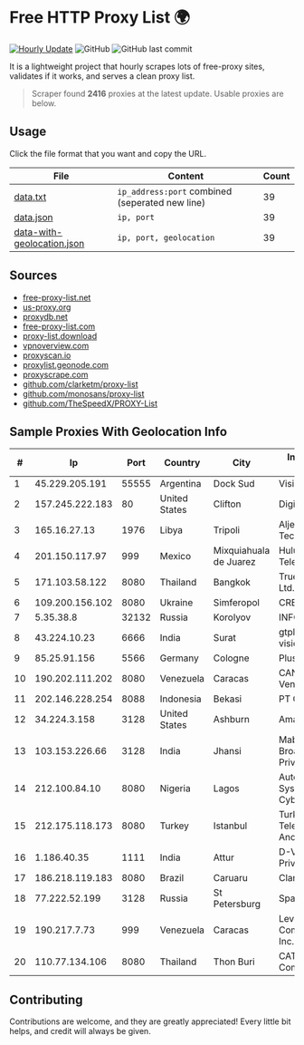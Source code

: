 
# Free HTTP Proxy List 🌍

[![Hourly Update](https://github.com/mertguvencli/http-proxy-list/actions/workflows/main.yml/badge.svg?branch=main)](https://github.com/mertguvencli/http-proxy-list/actions/workflows/main.yml)
![GitHub](https://img.shields.io/github/license/mertguvencli/http-proxy-list)
![GitHub last commit](https://img.shields.io/github/last-commit/mertguvencli/http-proxy-list)

It is a lightweight project that hourly scrapes lots of free-proxy sites, validates if it works, and serves a clean proxy list.


> Scraper found **2416** proxies at the latest update. Usable proxies are below.

## Usage

Click the file format that you want and copy the URL.


|File|Content|Count|
|----|-------|-----|
|[data.txt](https://raw.githubusercontent.com/mertguvencli/http-proxy-list/main/proxy-list/data.txt)|`ip_address:port` combined (seperated new line)|39|
|[data.json](https://raw.githubusercontent.com/mertguvencli/http-proxy-list/main/proxy-list/data.json)|`ip, port`|39|
|[data-with-geolocation.json](https://raw.githubusercontent.com/mertguvencli/http-proxy-list/main/proxy-list/data-with-geolocation.json)|`ip, port, geolocation`|39|

## Sources

* [free-proxy-list.net](https://free-proxy-list.net)
* [us-proxy.org](https://www.us-proxy.org)
* [proxydb.net](http://proxydb.net)
* [free-proxy-list.com](https://free-proxy-list.com/?page=&port=&type%5B%5D=http&type%5B%5D=https&up_time=0&search=Search)
* [proxy-list.download](https://www.proxy-list.download/HTTP)
* [vpnoverview.com](https://vpnoverview.com/privacy/anonymous-browsing/free-proxy-servers)
* [proxyscan.io](https://www.proxyscan.io)
* [proxylist.geonode.com](https://proxylist.geonode.com/api/proxy-list?limit=300&page=1&sort_by=lastChecked&sort_type=desc&protocols=http,https)
* [proxyscrape.com](https://api.proxyscrape.com/v2/?request=displayproxies&protocol=http&timeout=10000&country=all&ssl=all&anonymity=all)
* [github.com/clarketm/proxy-list](https://raw.githubusercontent.com/clarketm/proxy-list/master/proxy-list-raw.txt)
* [github.com/monosans/proxy-list](https://raw.githubusercontent.com/monosans/proxy-list/main/proxies/http.txt)
* [github.com/TheSpeedX/PROXY-List](https://raw.githubusercontent.com/TheSpeedX/PROXY-List/master/http.txt)


## Sample Proxies With Geolocation Info

|#|Ip|Port|Country|City|Internet Service Provider|
|-|--|----|-------|----|-------------------------|
|1|45.229.205.191|55555|Argentina|Dock Sud|Visio RED SRL|
|2|157.245.222.183|80|United States|Clifton|DigitalOcean, LLC|
|3|165.16.27.13|1976|Libya|Tripoli|Aljeel Aljadeed For Technology|
|4|201.150.117.97|999|Mexico|Mixquiahuala de Juarez|Hulux Telecomunicaciones|
|5|171.103.58.122|8080|Thailand|Bangkok|True Internet Co., Ltd.|
|6|109.200.156.102|8080|Ukraine|Simferopol|CRELCOM|
|7|5.35.38.8|32132|Russia|Korolyov|INFOLINE|
|8|43.224.10.23|6666|India|Surat|gtpl hariom world vision|
|9|85.25.91.156|5566|Germany|Cologne|PlusServer GmbH|
|10|190.202.111.202|8080|Venezuela|Caracas|CANTV Servicios, Venezuela|
|11|202.146.228.254|8088|Indonesia|Bekasi|PT Centrin Utama|
|12|34.224.3.158|3128|United States|Ashburn|Amazon.com, Inc.|
|13|103.153.226.66|3128|India|Jhansi|Maba Safenet Broadband Services Private Limited|
|14|212.100.84.10|8080|Nigeria|Lagos|Autonomous System number for Cyber Space|
|15|212.175.118.173|8080|Turkey|Istanbul|Turk Telekomunikasyon Anonim Sirketi|
|16|1.186.40.35|1111|India|Attur|D-VoiS Broadband Private Limited|
|17|186.218.119.183|8080|Brazil|Caruaru|Claro S.A.|
|18|77.222.52.199|3128|Russia|St Petersburg|Spaceweb network|
|19|190.217.7.73|999|Venezuela|Caracas|Level 3 Communications, Inc.|
|20|110.77.134.106|8080|Thailand|Thon Buri|CAT Telecom Public Company Limited|



## Contributing

Contributions are welcome, and they are greatly appreciated! Every
little bit helps, and credit will always be given.

